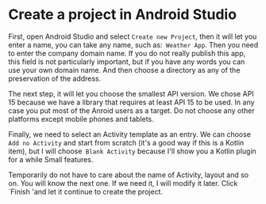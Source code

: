# Create a project in Android Studio

First, open Android Studio and select `Create new Project`, then it will let you enter a name, you can take any name, such as:` Weather App`. Then you need to enter the company domain name. If you do not really publish this app, this field is not particularly important, but if you have any words you can use your own domain name. And then choose a directory as any of the preservation of the address.

The next step, it will let you choose the smallest API version. We chose API 15 because we have a library that requires at least API 15 to be used. In any case you put most of the Anroid users as a target. Do not choose any other platforms except mobile phones and tablets.

Finally, we need to select an Activity template as an entry. We can choose `Add no Activity` and start from scratch (it's a good way if this is a Kotlin item), but I will choose` Blank Activity` because I'll show you a Kotlin plugin for a while Small features.

Temporarily do not have to care about the name of Activity, layout and so on. You will know the next one. If we need it, I will modify it later. Click `Finish 'and let it continue to create the project.
